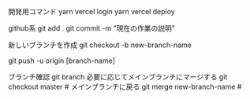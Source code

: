 開発用コマンド
yarn vercel login
yarn vercel deploy

github系
git add .
git commit -m "現在の作業の説明"

新しいブランチを作成
git checkout -b new-branch-name

git push -u origin [branch-name]

ブランチ確認
git branch
必要に応じてメインブランチにマージする
git checkout master # メインブランチに戻る
git merge new-branch-name #
